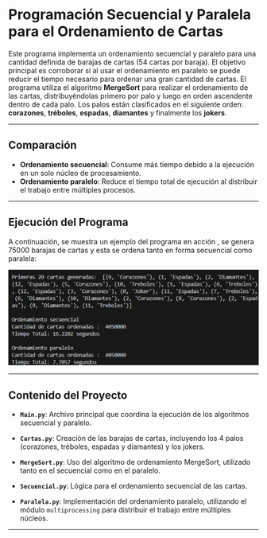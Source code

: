 # **Programación Secuencial y Paralela para el Ordenamiento de Cartas**

Este programa implementa un ordenamiento secuencial y paralelo para una cantidad definida de barajas de cartas (54 cartas por baraja). El objetivo principal es corroborar si al usar el ordenamiento en paralelo se puede reducir el tiempo necesario para ordenar una gran cantidad de cartas.
El programa utiliza el algoritmo **MergeSort** para realizar el ordenamiento de las cartas, distribuyéndolas primero por palo y luego en orden ascendente dentro de cada palo. Los palos están clasificados en el siguiente orden: **corazones**, **tréboles**, **espadas**, **diamantes** y finalmente los **jokers**.

---

## **Comparación**
- **Ordenamiento secuencial**: Consume más tiempo debido a la ejecución en un solo núcleo de procesamiento.
- **Ordenamiento paralelo**: Reduce el tiempo total de ejecución al distribuir el trabajo entre múltiples procesos.
  
---

## **Ejecución del Programa**

A continuación, se muestra un ejemplo del programa en acción , se genera 75000 barajas de cartas y esta se ordena tanto en forma secuencial como paralela:

![Ejecución del Programa](programa.png)

---

## **Contenido del Proyecto**

- **`Main.py`**:
  Archivo principal que coordina la ejecución de los algoritmos secuencial y paralelo.

- **`Cartas.py`**:
  Creación de las barajas de cartas, incluyendo los 4 palos (corazones, tréboles, espadas y diamantes) y los jokers.

- **`MergeSort.py`**:
  Uso del algoritmo de ordenamiento MergeSort, utilizado tanto en el secuencial como en el paralelo.

- **`Secuencial.py`**:
  Lógica para el ordenamiento secuencial de las cartas.

- **`Paralela.py`**:
  Implementación del ordenamiento paralelo, utilizando el módulo `multiprocessing` para distribuir el trabajo entre múltiples núcleos.

---

